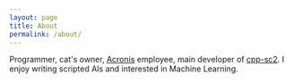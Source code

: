 ```yaml
---
layout: page
title: About
permalink: /about/
---
```

Programmer, cat's owner, [Acronis](https://www.acronis.com) employee, main developer of [cpp-sc2](https://github.com/cpp-sc2). I enjoy writing scripted AIs and interested in Machine Learning.

